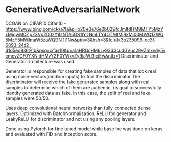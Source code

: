 # GenerativeAdversarialNetwork
DCGAN on CIFAR10
Cifar10 - https://www.bing.com/ck/a?!&&p=b20e3e76e2b029fcJmltdHM9MTY5MzYxMjgwMCZpZ3VpZD0zYjIzNTA5OS1lYzNmLTY4OTMtMjRkMi00MWQ1ZWQ5MzY5MWImaW5zaWQ9NTI1Nw&ptn=3&hsh=3&fclid=3b235099-ec3f-6893-24d2-41d5ed93691b&psq=cifar10&u=a1aHR0cHM6Ly93d3cudGVuc29yZmxvdy5vcmcvZGF0YXNldHMvY2F0YWxvZy9jaWZhcjEw&ntb=1
Discriminator and Generator architecture was used.

Generator is responsible for creating fake samples of data that look real using noise vectors(random inputs) to fool the discriminator
The discriminator will receive the fake generated samples along with real samples to determine which of them are authentic, its goal to successfully identify generated data as fake.
In this case, the split of real and fake samples were 50/50.

Uses deep convolutional neural networks than fully connected dense layers. Optimized with BatchNormalisation, ReLU for generator and LeakyReLU for discriminator and not using any pooling layers.

Done using Pytorch for fine tuned model while baseline was done on keras and evaluated with FID and Inception score.


